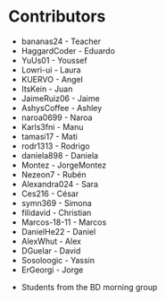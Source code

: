 Contributors
============
- bananas24    - Teacher
- HaggardCoder - Eduardo
- YuUs01       - Youssef
- Lowri-ui     - Laura
- KUERVO       - Angel
- ItsKein      - Juan
- JaimeRuiz06  - Jaime
- AshysCoffee  - Ashley
- naroa0699    - Naroa
- Karls3fni    - Manu
- tamasi17     - Mati
- rodr1313     - Rodrigo
- daniela898   - Daniela
- Montez       - JorgeMontez
- Nezeon7      - Rubén
- Alexandra024 - Sara
- Ces216       - César
- symn369      - Simona
- filidavid    - Christian
- Marcos-18-11 - Marcos
- DanielHe22   - Daniel
- AlexWhut     - Alex
- DGuelar      - David
- Sosoloogic   - Yassin
- ErGeorgi     - Jorge
* Students from the BD morning group
